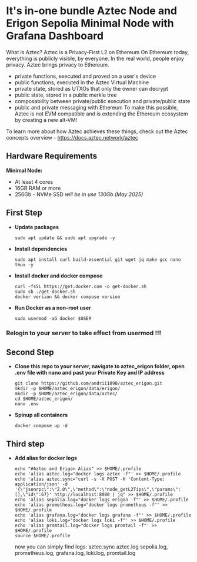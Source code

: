 # It's in-one bundle Aztec Node and Erigon Sepolia Minimal Node with Grafana Dashboard
What is Aztec?
Aztec is a Privacy-First L2 on Ethereum
On Ethereum today, everything is publicly visible, by everyone. In the real world, people enjoy privacy. Aztec brings privacy to Ethereum.

- private functions, executed and proved on a user's device
- public functions, executed in the Aztec Virtual Machine
- private state, stored as UTXOs that only the owner can decrypt
- public state, stored in a public merkle tree
- composability between private/public execution and private/public state
- public and private messaging with Ethereum
To make this possible, Aztec is not EVM compatible and is extending the Ethereum ecosystem by creating a new alt-VM!

To learn more about how Aztec achieves these things, check out the Aztec concepts overview - https://docs.aztec.network/aztec

## Hardware Requirements
**Minimal Node:**
- At least 4 cores
- 16GB RAM or more
- 256Gb - NVMe SSD   *will be in use 130Gb (May 2025)*

## First Step
- **Update packages**
    ```
    sudo apt update && sudo apt upgrade -y
    ```
- **Install dependencies**
     ```
     sudo apt install curl build-essential git wget jq make gcc nano tmux -y
     ```
- **Install docker and docker compose**
    ```
    curl -fsSL https://get.docker.com -o get-docker.sh
    sudo sh ./get-docker.sh
    docker version && docker compose version
    ```

- **Run Docker as a non-root user**
    ```
    sudo usermod -aG docker $USER
    ```

### Relogin to your server to take effect from usermod !!!

## Second Step 
- **Clone this repo to your server, navigate to aztec_erigon folder, open .env file with nano and past your Private Key and IP address**
    ```
    git clone https://github.com/andrii1890/aztec_erigon.git
    mkdir -p $HOME/aztec_erigon/data/erigon/
    mkdir -p $HOME/aztec_erigon/data/aztec/
    cd $HOME/aztec_erigon/
    nano .env
    ```
- **Spinup all containers**
    ```
    docker compose up -d
    ```

## Third step
- **Add alias for docker logs**
    ```
    echo "#Aztec and Erigon Alias" >> $HOME/.profile
    echo 'alias aztec.log="docker logs aztec -f"' >> $HOME/.profile
    echo 'alias aztec.sync="curl -s -X POST -H 'Content-Type: application/json' -d '{\"jsonrpc\":\"2.0\",\"method\":\"node_getL2Tips\",\"params\":[],\"id\":67}' http://localhost:8080 | jq" >> $HOME/.profile
    echo 'alias sepolia.log="docker logs erigon -f"' >> $HOME/.profile
    echo 'alias prometheus.log="docker logs prometheus -f"' >> $HOME/.profile
    echo 'alias grafana.log="docker logs grafana -f"' >> $HOME/.profile
    echo 'alias loki.log="docker logs loki -f"' >> $HOME/.profile
    echo 'alias promtail.log="docker logs promtail -f"' >> $HOME/.profile
    source $HOME/.profile
    ```
    now you can simply find logs: 
    aztec.sync aztec.log sepolia.log, prometheus.log, grafana.log, loki.log, promtail.log
